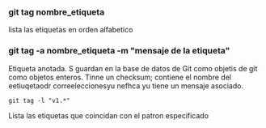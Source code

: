 ### git tag nombre_etiqueta
lista las etiquetas en orden alfabetico

### git tag -a nombre_etiqueta -m "mensaje de la etiqueta"

Etiqueta anotada. S guardan en la base de datos de Git como objetis de git como objetos enteros. Tinne un checksum; contiene el nombre del eetiuqetaodr correeleccionesyu nefhca yu tiene un mensaje asociado.

```
git tag -l "v1.*"
```

Lista las etiquetas que coincidan con el patron especificado